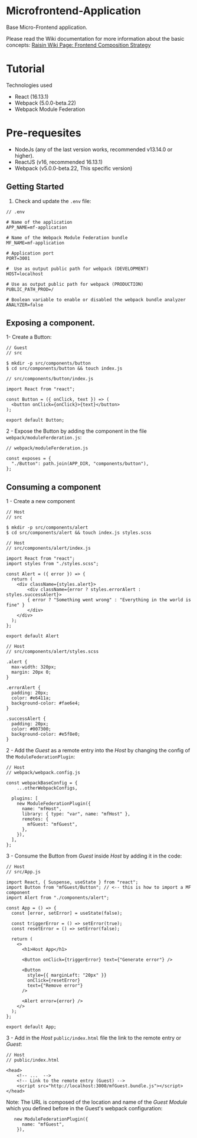 # Microfrontend-Application

Base Micro-Frontend application.

Please read the Wiki documentation for more information about the basic concepts:
[Raisin Wiki Page: Frontend Composition Strategy](https://raisin-jira.atlassian.net/wiki/x/TABOGQ)

# Tutorial

Technologies used

- React (16.13.1)
- Webpack (5.0.0-beta.22)
- Webpack Module Federation

# Pre-requesites

- NodeJs (any of the last version works, recommended v13.14.0 or higher).
- ReactJS (v16, recommended 16.13.1)
- Webpack (v5.0.0-beta.22, This specific version)

## Getting Started

1. Check and update the `.env` file:

```
// .env

# Name of the application
APP_NAME=mf-application

# Name of the Webpack Module Federation bundle
MF_NAME=mf-application

# Application port
PORT=3001

#  Use as output public path for webpack (DEVELOPMENT)
HOST=localhost

# Use as output public path for webpack (PRODUCTION)
PUBLIC_PATH_PROD=/

# Boolean variable to enable or disabled the webpack bundle analyzer
ANALYZER=false
```

## Exposing a component.

1- Create a Button:

```
// Guest
// src

$ mkdir -p src/components/button
$ cd src/components/button && touch index.js
```

```
// src/components/button/index.js

import React from "react";

const Button = ({ onClick, text }) => (
  <button onClick={onClick}>{text}</button>
);

export default Button;
```

2 - Expose the Button by adding the component in the file `webpack/moduleFerderation.js`:

```
// webpack/moduleFerderation.js

const exposes = {
  "./Button": path.join(APP_DIR, "components/button"),
};

```

## Consuming a component

1 - Create a new component

```
// Host
// src

$ mkdir -p src/components/alert
$ cd src/components/alert && touch index.js styles.scss
```

```
// Host
// src/components/alert/index.js

import React from "react";
import styles from "./styles.scss";

const Alert = ({ error }) => {
  return (
    <div className={styles.alert}>
        <div className={error ? styles.errorAlert : styles.successAlert}>
        { error ? "Something went wrong" : "Everything in the world is fine" }
        </div>
    </div>
  );
};

export default Alert
```

```
// Host
// src/components/alert/styles.scss

.alert {
  max-width: 320px;
  margin: 20px 0;
}

.errorAlert {
  padding: 20px;
  color: #e6411a;
  background-color: #fae6e4;
}

.successAlert {
  padding: 20px;
  color: #007300;
  background-color: #e5f8e0;
}
```

2 - Add the _Guest_ as a remote entry into the _Host_ by changing the config of the `ModuleFederationPlugin`:

```
// Host
// webpack/webpack.config.js

const webpackBaseConfig = {
    ...otherWebpackConfigs,

  plugins: [
    new ModuleFederationPlugin({
      name: "mfHost",
      library: { type: "var", name: "mfHost" },
      remotes: {
        mfGuest: "mfGuest",
      },
    }),
  ],
};
```

3 - Consume the Button from _Guest_ inside _Host_ by adding it in the code:

```
// Host
// src/App.js

import React, { Suspense, useState } from "react";
import Button from "mfGuest/Button"; // <-- this is how to import a MF component
import Alert from "./components/alert";

const App = () => {
  const [error, setError] = useState(false);

  const triggerError = () => setError(true);
  const resetError = () => setError(false);

  return (
    <>
      <h1>Host App</h1>

      <Button onClick={triggerError} text={"Generate error"} />

      <Button
        style={{ marginLeft: "20px" }}
        onClick={resetError}
        text={"Remove error"}
      />

      <Alert error={error} />
    </>
  );
};

export default App;
```

3 - Add in the _Host_ `public/index.html` file the link to the remote entry or _Guest_:

```
// Host
// public/index.html

<head>
    <!-- ...  -->
    <!-- Link to the remote entry (Guest) -->
    <script src="http://localhost:3000/mfGuest.bundle.js"></script>
</head>
```

Note: The URL is composed of the location and name of the _Guest Module_ which you defined before in the Guest's webpack configuration:

```
   new ModuleFederationPlugin({
      name: "mfGuest",
    }),

```

